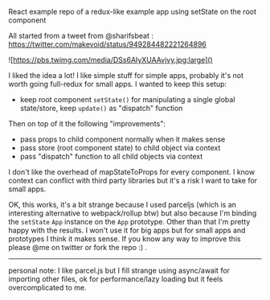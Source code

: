 React example repo of a redux-like example app using setState on the root component

All started from a tweet from @sharifsbeat :  https://twitter.com/makevoid/status/949284482221264896

![https://pbs.twimg.com/media/DSs6AIyXUAAvjvy.jpg:large]()


I liked the idea a lot! I like simple stuff for simple apps, probably it's not worth going full-redux for small apps. I wanted to keep this setup:

- keep root component `setState()` for manipulating a single global state/store, keep `update()` as "dispatch" function

Then on top of it the following "improvements":

- pass props to child component normally when it makes sense
- pass store (root component state) to child object via context
- pass "dispatch" function to all child objects via context

I don't like the overhead of mapStateToProps for every component. I know context can conflict with third party libraries but it's a risk I want to take for small apps.

OK, this works, it's a bit strange because I used parceljs (which is an interesting alternative to webpack/rollup btw) but also because I'm binding the `setState` `App` instance on the `App` prototype. Other than that I'm pretty happy with the results. I won't use it for big apps but for small apps and prototypes I think it makes sense. If you know any way to improve this please @me on twitter or fork the repo :) .

---

personal note: I like parcel.js but I fill strange using async/await for importing other files, ok for performance/lazy loading but it feels overcomplicated to me.
